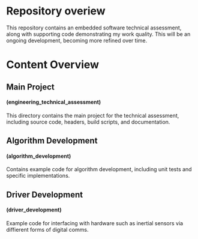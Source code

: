 # Repository overiew

This repository contains an embedded software technical assessment, 
along with supporting code demonstrating my work quality. This will be an ongoing development,
becoming more refined over time.


# Content Overview

## Main Project 
#### (engineering_technical_assessment)
This directory contains the main project for the technical assessment, including source code, headers,
build scripts, and documentation.

## Algorithm Development 
#### (algorithm_development)  
Contains example code for algorithm development, including unit tests and specific implementations.

## Driver Development 
#### (driver_development)
Example code for interfacing with hardware such as inertial sensors via diffierent forms of digital comms. 

